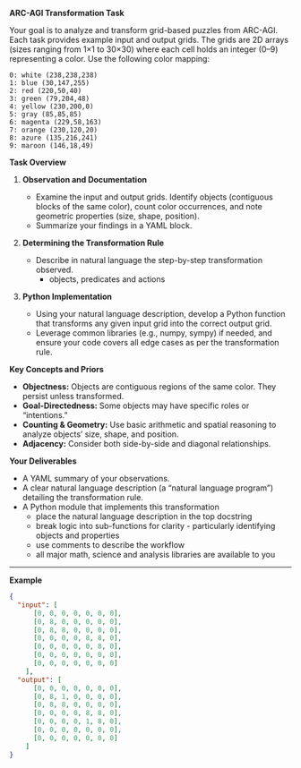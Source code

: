 **ARC-AGI Transformation Task**

Your goal is to analyze and transform grid-based puzzles from ARC-AGI. Each task provides example input and output grids. The grids are 2D arrays (sizes ranging from 1×1 to 30×30) where each cell holds an integer (0–9) representing a color. Use the following color mapping:

```
0: white (238,238,238)
1: blue (30,147,255)
2: red (220,50,40)
3: green (79,204,48)
4: yellow (230,200,0)
5: gray (85,85,85)
6: magenta (229,58,163)
7: orange (230,120,20)
8: azure (135,216,241)
9: maroon (146,18,49)
```

**Task Overview**

1. **Observation and Documentation**  
   - Examine the input and output grids. Identify objects (contiguous blocks of the same color), count color occurrences, and note geometric properties (size, shape, position).  
   - Summarize your findings in a YAML block. 


2. **Determining the Transformation Rule**  
   - Describe in natural language the step-by-step transformation observed. 
     - objects, predicates and actions

3. **Python Implementation**  
   - Using your natural language description, develop a Python function that transforms any given input grid into the correct output grid.  
   - Leverage common libraries (e.g., numpy, sympy) if needed, and ensure your code covers all edge cases as per the transformation rule.


**Key Concepts and Priors**

- **Objectness:** Objects are contiguous regions of the same color. They persist unless transformed.
- **Goal-Directedness:** Some objects may have specific roles or “intentions.”
- **Counting & Geometry:** Use basic arithmetic and spatial reasoning to analyze objects’ size, shape, and position.
- **Adjacency:** Consider both side-by-side and diagonal relationships.

**Your Deliverables**

- A YAML summary of your observations.
- A clear natural language description (a “natural language program”) detailing the transformation rule.
- A Python module that implements this transformation
  + place the natural language description in the top docstring
  + break logic into sub-functions for clarity - particularly identifying objects and properties
  + use comments to describe the workflow
  + all major math, science and analysis libraries are available to you

---

**Example**

```json
{
  "input": [
      [0, 0, 0, 0, 0, 0, 0],
      [0, 8, 0, 0, 0, 0, 0],
      [0, 8, 8, 0, 0, 0, 0],
      [0, 0, 0, 0, 8, 8, 0],
      [0, 0, 0, 0, 0, 8, 0],
      [0, 0, 0, 0, 0, 0, 0],
      [0, 0, 0, 0, 0, 0, 0]
    ],
  "output": [
      [0, 0, 0, 0, 0, 0, 0],
      [0, 8, 1, 0, 0, 0, 0],
      [0, 8, 8, 0, 0, 0, 0],
      [0, 0, 0, 0, 8, 8, 0],
      [0, 0, 0, 0, 1, 8, 0],
      [0, 0, 0, 0, 0, 0, 0],
      [0, 0, 0, 0, 0, 0, 0]
    ]
}
```
